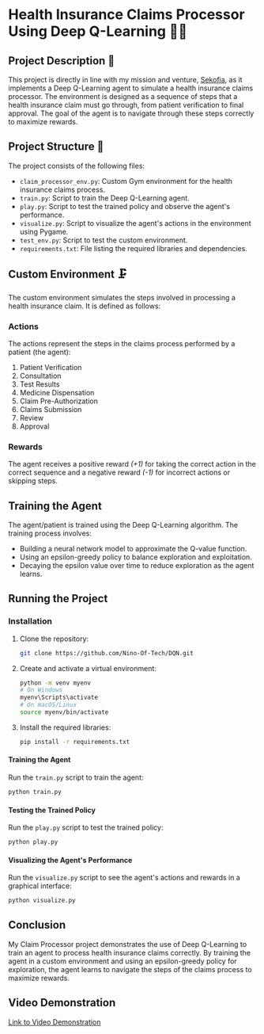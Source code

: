# Health Insurance Claims Processor Using Deep Q-Learning :man_scientist:

## Project Description :syringe:

This project is directly in line with my mission and venture, <a href="https://www.sekofia.com" target="_blank">Sekofia</a>, as it implements a Deep Q-Learning agent to simulate a health insurance claims processor. The environment is designed as a sequence of steps that a health insurance claim must go through, from patient verification to final approval. The goal of the agent is to navigate through these steps correctly to maximize rewards.

## Project Structure :pill:

The project consists of the following files:
- `claim_processor_env.py`: Custom Gym environment for the health insurance claims process.
- `train.py`: Script to train the Deep Q-Learning agent.
- `play.py`: Script to test the trained policy and observe the agent's performance.
- `visualize.py`: Script to visualize the agent's actions in the environment using Pygame.
- `test_env.py`: Script to test the custom environment.
- `requirements.txt`: File listing the required libraries and dependencies.

## Custom Environment :clamp:

The custom environment simulates the steps involved in processing a health insurance claim. It is defined as follows:

### Actions

The actions represent the steps in the claims process performed by a patient (the agent):
1. Patient Verification
2. Consultation
3. Test Results
4. Medicine Dispensation
5. Claim Pre-Authorization
6. Claims Submission
7. Review
8. Approval

### Rewards

The agent receives a positive reward _(+1)_ for taking the correct action in the correct sequence and a negative reward _(-1)_ for incorrect actions or skipping steps.

## Training the Agent

The agent/patient is trained using the Deep Q-Learning algorithm. The training process involves:
- Building a neural network model to approximate the Q-value function.
- Using an epsilon-greedy policy to balance exploration and exploitation.
- Decaying the epsilon value over time to reduce exploration as the agent learns.

## Running the Project

### Installation

1. Clone the repository:
    ```bash
    git clone https://github.com/Nino-Of-Tech/DQN.git
    ```

2. Create and activate a virtual environment:
    ```bash
    python -m venv myenv
    # On Windows
    myenv\Scripts\activate
    # On macOS/Linux
    source myenv/bin/activate
    ```

3. Install the required libraries:
    ```bash
    pip install -r requirements.txt
    ```
    
#### Training the Agent

Run the `train.py` script to train the agent:
```bash
python train.py
```

#### Testing the Trained Policy

Run the `play.py` script to test the trained policy:
```bash
python play.py
```


#### Visualizing the Agent's Performance

Run the `visualize.py` script to see the agent's actions and rewards in a graphical interface:
```bash
python visualize.py
```


## Conclusion

My Claim Processor project demonstrates the use of Deep Q-Learning to train an agent to process health insurance claims correctly. By training the agent in a custom environment and using an epsilon-greedy policy for exploration, the agent learns to navigate the steps of the claims process to maximize rewards.


## Video Demonstration

[Link to Video Demonstration](https://www.loom.com/share/900fe37e516a452fb9689673a014eecf?sid=3a8f7fcd-4574-4986-b0a2-f50df311a627)
